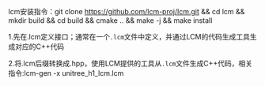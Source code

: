 lcm安装指令：git clone https://github.com/lcm-proj/lcm.git && cd lcm && mkdir build && cd build && cmake .. && make -j && make install





1.先在.lcm定义接口；通常在一个`.lcm`文件中定义，并通过LCM的代码生成工具生成对应的C++代码

2.将.lcm后缀转换成.hpp，使用LCM提供的工具从`.lcm`文件生成C++代码，相关指令:lcm-gen -x unitree_h1_lcm.lcm